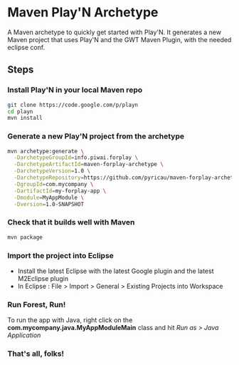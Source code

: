# Maven Play'N Archetype

A Maven archetype to quickly get started with Play'N. It generates a new Maven project that uses Play'N and the GWT Maven Plugin, with the needed eclipse conf.

## Steps

### Install Play'N in your local Maven repo

```bash
git clone https://code.google.com/p/playn
cd playn
mvn install
```

### Generate a new Play'N project from the archetype

```bash
mvn archetype:generate \
  -DarchetypeGroupId=info.piwai.forplay \
  -DarchetypeArtifactId=maven-forplay-archetype \
  -DarchetypeVersion=1.0 \
  -DarchetypeRepository=https://github.com/pyricau/maven-forplay-archetype/raw/master/releases \
  -DgroupId=com.mycompany \
  -DartifactId=my-forplay-app \
  -Dmodule=MyAppModule \
  -Dversion=1.0-SNAPSHOT
```

### Check that it builds well with Maven

```bash
mvn package
```

### Import the project into Eclipse

* Install the latest Eclipse with the latest Google plugin and the latest M2Eclipse plugin
* In Eclipse : File > Import > General > Existing Projects into Workspace

### Run Forest, Run!

To run the app with Java, right click on the **com.mycompany.java.MyAppModuleMain** class and hit *Run as > Java Application*

### That's all, folks!
